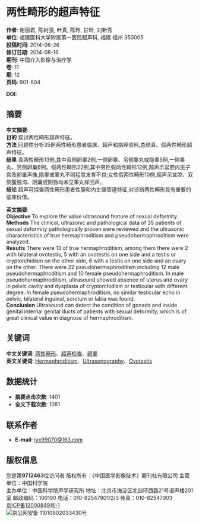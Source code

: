 # 两性畸形的超声特征

**作者**: 谢丽君, 陈树强, 叶真, 陈玲, 甘玲, 刘新秀  
**单位**: 福建医科大学附属第一医院超声科, 福建 福州 350005  
**投稿时间**: 2014-06-26  
**修订日期**: 2014-08-16  
**期刊**: 中国介入影像与治疗学  
**卷**: 11  
**期**: 12  
**页码**: 801-804  

**DOI**: 

## 摘要

**中文摘要**:  
**目的** 探讨两性畸形超声特征。  
**方法** 回顾性分析35例两性畸形患者临床、超声和病理资料,总结真、假两性畸形超声特征。  
**结果** 真两性畸形13例,其中双侧卵睾2例,一侧卵睾、另侧睾丸或隐睾5例,一侧睾丸、另侧卵巢6例。假两性畸形22例,其中男性假两性畸形12例,超声示盆腔内无子宫及卵巢声像,隐睾或睾丸不同程度发育不良;女性假两性畸形10例,超声示盆腔、双侧腹股沟、阴囊或阴唇均未见睾丸样回声。  
**结论** 超声可探查两性畸形患者性腺和内生殖管道特征,对诊断两性畸形具有重要的临床价值。

**英文摘要**:  
**Objective** To explore the value ultrasound feature of sexual deformity.  
**Methods** The clinical, ultrasonic and pathological data of 35 patients of sexual deformity pathologically proven were reviewed and the ultrasonic characteristics of true hermaphroditism and pseudohermaphroditism were analyzed.  
**Results** There were 13 of true hermaphroditism, among them there were 2 with bilateral ovotestis, 5 with an ovotestis on one side and a testis or cryptorchidism on the other side, 6 with a testis on one side and an ovary on the other. There were 22 pseudohermaphroditism including 12 male pseudohermaphroditism and 10 female pseudohermaphroditism. In male pseudohermaphroditism, ultrasound showed absence of uterus and ovary in pelvic cavity and dysplasia of cryptorchidism or testicular with different degree. In female pseudohermaphroditism, no similar testicular echo in pelvic, bilateral inguinal, scrotum or labia was found.  
**Conclusion** Ultrasound can detect the condition of gonads and inside genital internal genital ducts of patients with sexual deformity, which is of great clinical value in diagnose of hermaphroditism.

## 关键词

**中文关键词**: [两性畸形](http://yyws.alljournals.cn/search.aspx?subject=medicine_health&major=wkx&orderby=referenced&field=key_word&q=%e4%b8%a4%e6%80%a7%e7%95%b8%e5%bd%a2&encoding=utf8)、[超声检查](http://yyws.alljournals.cn/search.aspx?subject=medicine_health&major=wkx&orderby=referenced&field=key_word&q=%e8%b6%85%e5%a3%b0%e6%a3%80%e6%9f%a5&encoding=utf8)、[卵睾](http://yyws.alljournals.cn/search.aspx?subject=medicine_health&major=wkx&orderby=referenced&field=key_word&q=%e5%8d%b5%e7%9d%be&encoding=utf8)  
**英文关键词**: [Hermaphroditism](http://yyws.alljournals.cn/search.aspx?subject=medicine_health&major=wkx&orderby=referenced&field=key_word&q=Hermaphroditism&encoding=utf8)、[Ultrasonography](http://yyws.alljournals.cn/search.aspx?subject=medicine_health&major=wkx&orderby=referenced&field=key_word&q=Ultrasonography&encoding=utf8)、[Ovotestis](http://yyws.alljournals.cn/search.aspx?subject=medicine_health&major=wkx&orderby=referenced&field=key_word&q=Ovotestis&encoding=utf8)

## 数据统计

- **摘要点击次数**: 1401
- **全文下载次数**: 1081

## 联系作者

- **E-mail**: [lyx99070@163.com](mailto:lyx99070@163.com)

## 版权信息

您是第**9712463**位访问者 版权所有：《中国医学影像技术》期刊社有限公司 主管单位：中国科学院  
主办单位：中国科学院声学研究所 地址：北京市海淀区北四环西路21号语声楼201室 邮政编码：100190 电话：010-82547901/2/3 传真：010-82547903  
[京ICP备12000849号-1](https://beian.miit.gov.cn/)  
![京公网安备 11010802033430号](../ext_images/batb.png)